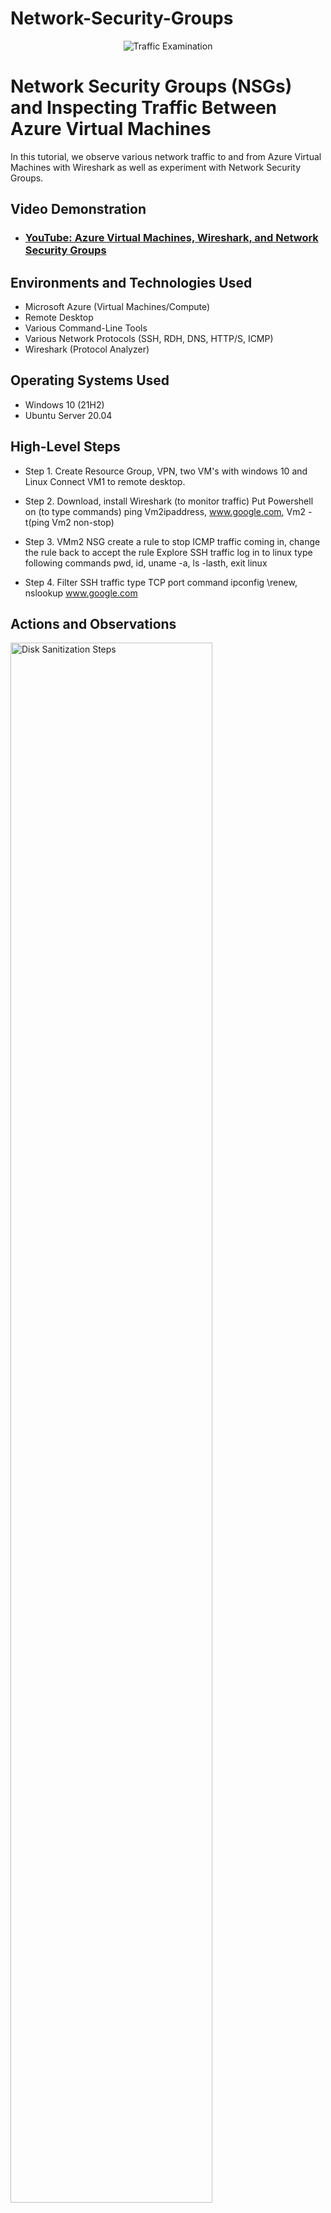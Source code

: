 # Network-Security-Groups

<p align="center">
<img src="https://i.imgur.com/Ua7udoS.png" alt="Traffic Examination"/>
</p>

<h1>Network Security Groups (NSGs) and Inspecting Traffic Between Azure Virtual Machines</h1>
In this tutorial, we observe various network traffic to and from Azure Virtual Machines with Wireshark as well as experiment with Network Security Groups. <br />


<h2>Video Demonstration</h2>

- ### [YouTube: Azure Virtual Machines, Wireshark, and Network Security Groups](https://www.youtube.com)

<h2>Environments and Technologies Used</h2>

- Microsoft Azure (Virtual Machines/Compute)
- Remote Desktop
- Various Command-Line Tools
- Various Network Protocols (SSH, RDH, DNS, HTTP/S, ICMP)
- Wireshark (Protocol Analyzer)

<h2>Operating Systems Used </h2>

- Windows 10 (21H2)
- Ubuntu Server 20.04

<h2>High-Level Steps</h2>

- Step 1. Create Resource Group, VPN, two VM's with windows 10 and Linux
          Connect VM1 to remote desktop.
  
- Step 2. Download, install Wireshark (to monitor traffic)
          Put Powershell on (to type commands) ping Vm2ipaddress, www.google.com, Vm2 -t(ping Vm2 non-stop)
  
- Step 3. VMm2 NSG create a rule to stop ICMP traffic coming in, change the rule back to accept the rule
          Explore SSH traffic log in to linux type following commands pwd, id, uname -a, ls -lasth, exit linux

- Step 4. Filter SSH traffic type TCP port command ipconfig \renew, nslookup www.google.com 

<h2>Actions and Observations</h2>

<p>
<img src="https://i.imgur.com/DJmEXEB.png" height="80%" width="80%" alt="Disk Sanitization Steps"/>
</p>
<p>
On Azure create the following: RG, VPN, Vm1 (windows 10), Vm2 (linux) once those are set up
copy Vm1 public ipaddress paste to remote desktop, to connect Vm1 desktop 
</p>
<br />

<p>
<img src="https://i.imgur.com/DJmEXEB.png" height="80%" width="80%" alt="Disk Sanitization Steps"/>
</p>
<p>
Download Wireshark analyzer, install Wireshark 64bit software, (type) ICMP to stop traffic flow, start, Powershell, have both windows side by side, ping Vm2 to see both Vm's communicate with each other see the traffic on Wreshark and reply from Powershell 
ping www.google.com, ping Vm2 private ip -t should be pinging non-stop 
</p>
<br />

<p>
<img src="https://i.imgur.com/DJmEXEB.png" height="80%" width="80%" alt="Disk Sanitization Steps"/>
</p>
<p>
On Azure go to Vm2 NSG (network security group), inbound security rules, + (create rule), ICMP deny, priority 200 first rule to obey,
Vm1 desktop ping should be timed out, go to Azure Vm2 NSG menu to change the rule allow ICMP traffic coming thru go to Vm1 desktop
ICMP traffic will start coming in again to stop constant ping control c 

</p>
<br />

p>
<img src="https://i.imgur.com/DJmEXEB.png" height="80%" width="80%" alt="Disk Sanitization Steps"/>
</p>
<p>
Lorem ipsum dolor sit amet, consectetur adipiscing elit, sed do eiusmod tempor incididunt ut labore et dolore magna aliqua. Ut enim ad minim veniam, quis nostrud exercitation ullamco laboris nisi ut aliquip ex ea commodo consequat. Duis aute irure dolor in reprehenderit in voluptate velit esse cillum dolore eu fugiat nulla pariatur.
</p>
<br />
